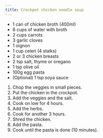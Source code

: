 ```yaml
---
title: Crockpot chicken noodle soup
---
```


-   1 can of chicken broth (400ml)
-   6 cups of water with broth
-   2 cups carrots
-   3 garlic cloves
-   1 oignon
-   1 cup celeri (4 stalks)
-   2 or 3 chicken breasts
-   2 tsp salt, thyme or oregano
-   1 tsp olive oil
-   100g egg pasta
-   (Optional) 1 tsp soya sauce

1.  Chop the veggies in small pieces.
2.  Put the chicken in the crockpot.
3.  Add the veggies and the salt.
4.  Cook on low for 4 hours.
5.  Add the herbs.
6.  Cook for another 3 hours.
7.  Shred the chicken.
8.  Add the pasta.
9.  Cook until the pasta is done (10 minutes).
